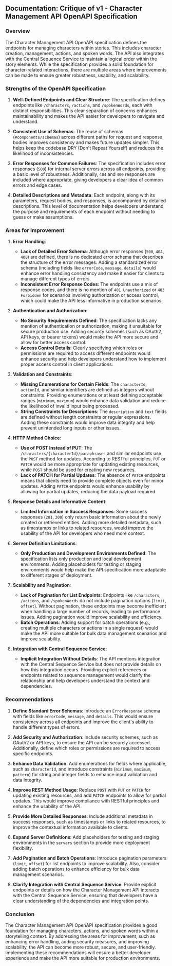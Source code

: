 ## Documentation: Critique of v1 - Character Management API OpenAPI Specification

### Overview
The Character Management API OpenAPI specification defines the endpoints for managing characters within stories. This includes character creation, management, actions, and spoken words. The API also integrates with the Central Sequence Service to maintain a logical order within the story elements. While the specification provides a solid foundation for character-related interactions, there are multiple areas where improvements can be made to ensure greater robustness, usability, and scalability.

### Strengths of the OpenAPI Specification

1. **Well-Defined Endpoints and Clear Structure**: The specification defines endpoints like `/characters`, `/actions`, and `/spokenWords`, each with distinct responsibilities. This clear separation of concerns enhances maintainability and makes the API easier for developers to navigate and understand.

2. **Consistent Use of Schemas**: The reuse of schemas (`#components/schemas`) across different paths for request and response bodies improves consistency and makes future updates simpler. This helps keep the codebase DRY (Don't Repeat Yourself) and reduces the likelihood of inconsistencies.

3. **Error Responses for Common Failures**: The specification includes error responses (`500`) for internal server errors across all endpoints, providing a basic level of robustness. Additionally, `404` and `400` responses are included where appropriate, giving developers a clear idea of common errors and edge cases.

4. **Detailed Descriptions and Metadata**: Each endpoint, along with its parameters, request bodies, and responses, is accompanied by detailed descriptions. This level of documentation helps developers understand the purpose and requirements of each endpoint without needing to guess or make assumptions.

### Areas for Improvement

1. **Error Handling**:
   - **Lack of Detailed Error Schema**: Although error responses (`500`, `404`, `400`) are defined, there is no dedicated error schema that describes the structure of the error messages. Adding a standardized error schema (including fields like `errorCode`, `message`, `details`) would enhance error handling consistency and make it easier for clients to manage different types of errors.
   - **Inconsistent Error Response Codes**: The endpoints use a mix of response codes, and there is no mention of `401 Unauthorized` or `403 Forbidden` for scenarios involving authorization or access control, which could make the API less informative in production scenarios.

2. **Authentication and Authorization**:
   - **No Security Requirements Defined**: The specification lacks any mention of authentication or authorization, making it unsuitable for secure production use. Adding security schemes (such as OAuth2, API keys, or bearer tokens) would make the API more secure and allow for better access control.
   - **Access Control Details**: Clearly specifying which roles or permissions are required to access different endpoints would enhance security and help developers understand how to implement proper access control in client applications.

3. **Validation and Constraints**:
   - **Missing Enumerations for Certain Fields**: The `characterId`, `actionId`, and similar identifiers are defined as integers without constraints. Providing enumerations or at least defining acceptable ranges (`minimum`, `maximum`) would enhance data validation and reduce the likelihood of invalid input being processed.
   - **String Constraints for Descriptions**: The `description` and `text` fields are defined without length constraints or regular expressions. Adding these constraints would improve data integrity and help prevent unintended long inputs or other issues.

4. **HTTP Method Choice**:
   - **Use of POST Instead of PUT**: The `/characters/{characterId}/paraphrases` and similar endpoints use the `POST` method for updates. According to RESTful principles, `PUT` or `PATCH` would be more appropriate for updating existing resources, while `POST` should be used for creating new resources.
   - **Lack of PATCH for Partial Updates**: The absence of `PATCH` endpoints means that clients need to provide complete objects even for minor updates. Adding `PATCH` endpoints would enhance usability by allowing for partial updates, reducing the data payload required.

5. **Response Details and Informative Content**:
   - **Limited Information in Success Responses**: Some success responses (`201`, `200`) only return basic information about the newly created or retrieved entities. Adding more detailed metadata, such as timestamps or links to related resources, would improve the usability of the API for developers who need more context.

6. **Server Definition Limitations**:
   - **Only Production and Development Environments Defined**: The specification lists only production and local development environments. Adding placeholders for testing or staging environments would help make the API specification more adaptable to different stages of deployment.

7. **Scalability and Pagination**:
   - **Lack of Pagination for List Endpoints**: Endpoints like `/characters`, `/actions`, and `/spokenWords` do not include pagination options (`limit`, `offset`). Without pagination, these endpoints may become inefficient when handling a large number of records, leading to performance issues. Adding pagination would improve scalability and efficiency.
   - **Batch Operations**: Adding support for batch operations (e.g., creating multiple characters or actions in a single request) would make the API more suitable for bulk data management scenarios and improve scalability.

8. **Integration with Central Sequence Service**:
   - **Implicit Integration Without Details**: The API mentions integration with the Central Sequence Service but does not provide details on how this integration occurs. Providing explicit references or endpoints related to sequence management would clarify the relationship and help developers understand the context and dependencies.

### Recommendations

1. **Define Standard Error Schemas**: Introduce an `ErrorResponse` schema with fields like `errorCode`, `message`, and `details`. This would ensure consistency across all endpoints and improve the client's ability to handle different types of errors.

2. **Add Security and Authorization**: Include security schemes, such as OAuth2 or API keys, to ensure the API can be securely accessed. Additionally, define which roles or permissions are required to access specific endpoints.

3. **Enhance Data Validation**: Add enumerations for fields where applicable, such as `characterId`, and introduce constraints (`minimum`, `maximum`, `pattern`) for string and integer fields to enhance input validation and data integrity.

4. **Improve REST Method Usage**: Replace `POST` with `PUT` or `PATCH` for updating existing resources, and add `PATCH` endpoints to allow for partial updates. This would improve compliance with RESTful principles and enhance the usability of the API.

5. **Provide More Detailed Responses**: Include additional metadata in success responses, such as timestamps or links to related resources, to improve the contextual information available to clients.

6. **Expand Server Definitions**: Add placeholders for testing and staging environments in the `servers` section to provide more deployment flexibility.

7. **Add Pagination and Batch Operations**: Introduce pagination parameters (`limit`, `offset`) for list endpoints to improve scalability. Also, consider adding batch operations to enhance efficiency for bulk data management scenarios.

8. **Clarify Integration with Central Sequence Service**: Provide explicit endpoints or details on how the Character Management API interacts with the Central Sequence Service, ensuring that developers have a clear understanding of the dependencies and integration points.

### Conclusion
The Character Management API OpenAPI specification provides a good foundation for managing characters, actions, and spoken words within a storytelling context. By addressing the areas for improvement, such as enhancing error handling, adding security measures, and improving scalability, the API can become more robust, secure, and user-friendly. Implementing these recommendations will ensure a better developer experience and make the API more suitable for production environments.

